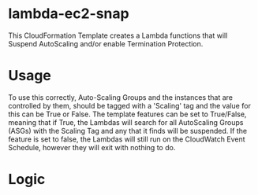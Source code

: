 # lambda-ec2-snap
This CloudFormation Template creates a Lambda functions that will Suspend AutoScaling and/or enable Termination Protection.

# Usage
To use this correctly, Auto-Scaling Groups and the instances that are controlled by them, should be tagged with a 'Scaling' tag and the value for this can be True or False. The template features can be set to True/False, meaning that if True, the Lambdas will search for all AutoScaling Groups (ASGs) with the Scaling Tag and any that it finds will be suspended. If the feature is set to false, the Lambdas will still run on the CloudWatch Event Schedule, however they will exit with nothing to do.

# Logic
